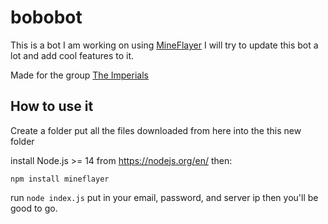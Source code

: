 # bobobot
This is a bot I am working on using [MineFlayer](https://github.com/PrismarineJS/mineflayer/tree/master/) I will try to update this bot a lot and add cool features to it.

Made for the group [The Imperials](https://discord.gg/tYMF7Rb5JY)

## How to use it
Create a folder put all the files downloaded from here into the this new folder

install Node.js >= 14 from https://nodejs.org/en/ then:
```
npm install mineflayer
```
run ``` node index.js ``` put in your email, password, and server ip then you'll be good to go.
